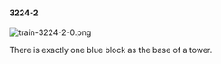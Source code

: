 #### 3224-2
![train-3224-2-0.png](https://github.com/lil-lab/nlvr/raw/master/nlvr/train/images/10/train-3224-2-0.png "train-3224-2-0.png")

There is exactly one blue block as the base of a tower.